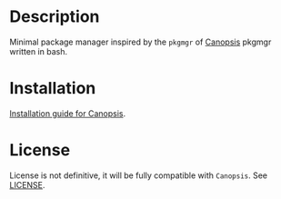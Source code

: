 Description
===========

Minimal package manager inspired by the ``pkgmgr`` of [Canopsis][1] pkgmgr written in bash.

Installation
============

[Installation guide for Canopsis][2].

License
=======

License is not definitive, it will be fully compatible with ``Canopsis``.
See [LICENSE][3].

[1]: https://github.com/capensis/canopsis
[2]: http://gist.io/3193620
[3]: https://raw.github.com/Socketubs/pkgmgr/master/LICENSE